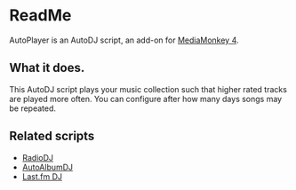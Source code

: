 # ReadMe

AutoPlayer is an AutoDJ script, an add-on for [MediaMonkey 4](http://www.mediamonkey.com/).

## What it does.

This AutoDJ script plays your music collection such that higher rated tracks are played more often.
You can configure after how many days songs may be repeated.

## Related scripts

- [RadioDJ](http://www.mediamonkey.com/forum/viewtopic.php?t=24821)
- [AutoAlbumDJ](http://www.mediamonkey.com/forum/viewtopic.php?t=7748)
- [Last.fm DJ](http://www.mediamonkey.com/forum/viewtopic.php?t=26404)
